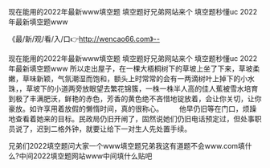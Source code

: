 现在能用的2022年最新www填空题
填空题好兄弟网站来个
填空题秒懂uc
2022年最新填空题www


《最/新/观/看/入/口👉http://wencao66.com》--

现在能用的2022年最新www填空题
填空题好兄弟网站来个
填空题秒懂uc
2022年最新填空题www
所以走出屋子，在一棵大梧桐树下的草坡上坐了下来，草坡柔嫩，草味新颖，气氛潮湿而饱和，额头上时常常的会有一两滴树叶上掉下的小水珠，，草坡下的小道两旁放眼望去繁花锦簇，一株一株半人高的佳人蕉被雪水培育到极了丰满肥沃，鲜艳的赤色，芳香的黄色绝不吝惜地锭放着，会让你关切，让你豪放。如许享用着放假的懒惰时间，真的很称心。
　　他早仍旧等在门口，烦躁地查看着她来的目标。民政局仍旧开闸了，固然说她们仍旧电话预定过，但处事职员说了，迟到二格外钟，就要让给下一对生人先处置手续。





兄弟们2022填空题问大家一个www填空题兄弟我这有道题不会www.com填什么?中间2022填空题网站www中间填什么贴吧

